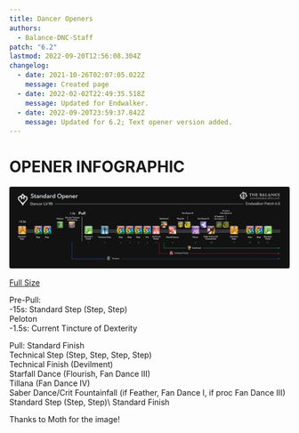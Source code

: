 ```yaml
---
title: Dancer Openers
authors:
  - Balance-DNC-Staff
patch: "6.2"
lastmod: 2022-09-20T12:56:08.304Z
changelog:
  - date: 2021-10-26T02:07:05.022Z
    message: Created page
  - date: 2022-02-02T22:49:35.518Z
    message: Updated for Endwalker.
  - date: 2022-09-20T23:59:37.842Z
    message: Updated for 6.2; Text opener version added.
---
```

# OPENER INFOGRAPHIC

![DNC Opener](/img/jobs/dnc/dncopener.png "DNC Opener")

[Full Size](https://i.imgur.com/ZOeec1X.png)

Pre-Pull: \
-15s: Standard Step (Step, Step)\
  Peloton\
-1.5s: Current Tincture of Dexterity

Pull:
Standard Finish\
Technical Step (Step, Step, Step, Step)\
Technical Finish (Devilment) \
Starfall Dance (Flourish, Fan Dance III) \
Tillana (Fan Dance IV) \
Saber Dance/Crit Fountainfall (if Feather, Fan Dance I, if proc Fan Dance III) \
Standard Step (Step, Step)\ 
Standard Finish

Thanks to Moth for the image!
